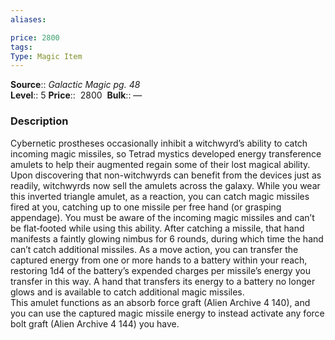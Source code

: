 ```yaml
---
aliases: 

price: 2800 
tags: 
Type: Magic Item
---
```

**Source**:: _Galactic Magic pg. 48_  
**Level**:: 5
**Price**::  2800 
**Bulk**:: —

### Description

Cybernetic prostheses occasionally inhibit a witchwyrd’s ability to catch incoming magic missiles, so Tetrad mystics developed energy transference amulets to help their augmented regain some of their lost magical ability. Upon discovering that non-witchwyrds can benefit from the devices just as readily, witchwyrds now sell the amulets across the galaxy. While you wear this inverted triangle amulet, as a reaction, you can catch magic missiles fired at you, catching up to one missile per free hand (or grasping appendage). You must be aware of the incoming magic missiles and can’t be flat‑footed while using this ability. After catching a missile, that hand manifests a faintly glowing nimbus for 6 rounds, during which time the hand can’t catch additional missiles. As a move action, you can transfer the captured energy from one or more hands to a battery within your reach, restoring 1d4 of the battery’s expended charges per missile’s energy you transfer in this way. A hand that transfers its energy to a battery no longer glows and is available to catch additional magic missiles.  
This amulet functions as an absorb force graft (Alien Archive 4 140), and you can use the captured magic missile energy to instead activate any force bolt graft (Alien Archive 4 144) you have.

